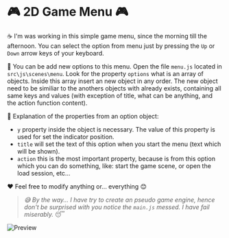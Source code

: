 # :video_game: 2D Game Menu :video_game:
:coffee: I'm was working in this simple game menu, since the morning till the afternoon. You can select the option from menu just by pressing the `Up` or `Down` arrow keys of your keyboard. 

:strawberry: You can be add new options to this menu. Open the file `menu.js` located in `src\js\scenes\menu`.
Look for the property `options` what is an array of objects. Inside this array insert an new object in any order.
The new object need to be similiar to the anothers objects with already exists, containing all same keys and values (with exception of title, what can be anything, and the action function content).

:closed_book: Explanation of the properties from an option object:
- `y` property inside the object is necessary. The value of this property is used for set the indicator position.
- `title` will set the text of this option when you start the menu (text which will be shown).
- `action` this is the most important property, because is from this option which you can do something, like: start the game scene, or open the load session, etc...

:hearts: Feel free to modify anything or... everything :blush:

> _:sweat_smile: By the way... I have try to create an pseudo game engine, hence don't be surprised with you notice the `main.js` messed. I have fail miserably._ :sleeping:

![Preview](https://i.imgur.com/EJUWo0U.gif)
